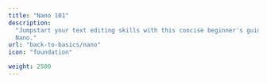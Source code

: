 ```yaml
---
title: "Nano 101"
description:
  "Jumpstart your text editing skills with this concise beginner's guide to
  Nano."
url: "back-to-basics/nano"
icon: "foundation"

weight: 2500
---
```

